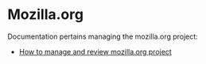 # Mozilla.org

Documentation pertains managing the mozilla.org project:
* [How to manage and review mozilla.org project](manage_review_mozilla_org.md)
